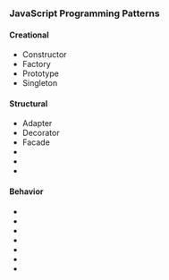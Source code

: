 ### JavaScript Programming Patterns
#### Creational
* Constructor
* Factory
* Prototype
* Singleton
#### Structural
* Adapter
* Decorator
* Facade
* 
* 
* 
#### Behavior
* 
* 
* 
* 
* 
* 
* 
